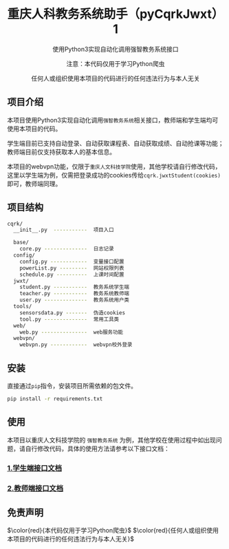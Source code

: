 


<div align="center">
    <h1>重庆人科教务系统助手（pyCqrkJwxt）1</h1>
    <p>使用Python3实现自动化调用强智教务系统接口</p>
    <p>注意：本代码仅用于学习Python爬虫</p>
    <p>任何人或组织使用本项目的代码进行的任何违法行为与本人无关</p>
</div>


## 项目介绍
本项目使用Python3实现自动化调用`强智教务系统`相关接口，教师端和学生端均可使用本项目的代码。

学生端目前已支持自动登录、自动获取课程表、自动获取成绩、自动抢课等功能；教师端目前仅支持获取本人的基本信息。

本项目的webvpn功能，仅限于`重庆人文科技学院`使用，其他学校请自行修改代码，这里以学生端为例，仅需把登录成功的cookies传给`cqrk.jwxtStudent(cookies)`即可，教师端同理。

## 项目结构
```sh
cqrk/
  __init__.py  -----------  项目入口

  base/
    core.py --------------  日志记录
  config/
    config.py ------------  变量接口配置
    powerList.py ---------  网站权限列表
    schedule.py ----------  上课时间配置
  jwxt/
    student.py -----------  教务系统学生端
    teacher.py -----------  教务系统教师端
    user.py --------------  教务系统用户类
  tools/
    sensorsdata.py -------  伪造cookies
    tool.py --------------  常用工具类
  web/
    web.py ---------------  web服务功能
  webvpn/
    webvpn.py ------------  webvpn校外登录
```

## 安装
直接通过`pip`指令，安装项目所需依赖的包文件。
```sh
pip install -r requirements.txt
```


## 使用

本项目以重庆人文科技学院的 `强智教务系统` 为例，其他学校在使用过程中如出现问题，请自行修改代码，具体的使用方法请参考以下接口文档：

### [1.学生端接口文档](./docx/student.md)
### [2.教师端接口文档](./docx/student.md)


## 免责声明
$\color{red}{本代码仅用于学习Python爬虫}$
$\color{red}{任何人或组织使用本项目的代码进行的任何违法行为与本人无关}$